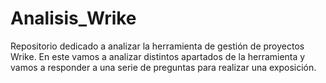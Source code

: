 # Analisis_Wrike

Repositorio dedicado a analizar la herramienta de gestión de proyectos Wrike. En este vamos a analizar distintos apartados de la herramienta y vamos a responder a una serie de preguntas para realizar una exposición.
